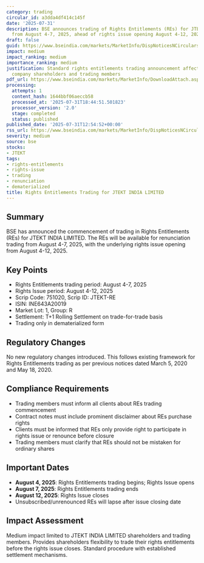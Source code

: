 ```yaml
---
category: trading
circular_id: a3dda4df414c145f
date: '2025-07-31'
description: BSE announces trading of Rights Entitlements (REs) for JTEKT INDIA LIMITED
  from August 4-7, 2025, ahead of rights issue opening August 4-12, 2025.
draft: false
guid: https://www.bseindia.com/markets/MarketInfo/DispNoticesNCirculars.aspx?Noticeid={6486C571-9C7B-4CB3-A39B-9C353EFF6A33}&noticeno=20250731-20&dt=07/31/2025&icount=20&totcount=60&flag=0
impact: medium
impact_ranking: medium
importance_ranking: medium
justification: Standard rights entitlements trading announcement affecting specific
  company shareholders and trading members
pdf_url: https://www.bseindia.com/markets/MarketInfo/DownloadAttach.aspx?id=20250731-20&attachedId=
processing:
  attempts: 1
  content_hash: 1644bbf06aeccb58
  processed_at: '2025-07-31T18:44:51.501823'
  processor_version: '2.0'
  stage: completed
  status: published
published_date: '2025-07-31T12:54:52+00:00'
rss_url: https://www.bseindia.com/markets/MarketInfo/DispNoticesNCirculars.aspx?Noticeid={6486C571-9C7B-4CB3-A39B-9C353EFF6A33}&noticeno=20250731-20&dt=07/31/2025&icount=20&totcount=60&flag=0
severity: medium
source: bse
stocks:
- JTEKT
tags:
- rights-entitlements
- rights-issue
- trading
- renunciation
- dematerialized
title: Rights Entitlements Trading for JTEKT INDIA LIMITED
---
```


## Summary

BSE has announced the commencement of trading in Rights Entitlements (REs) for JTEKT INDIA LIMITED. The REs will be available for renunciation trading from August 4-7, 2025, with the underlying rights issue opening from August 4-12, 2025.

## Key Points

- Rights Entitlements trading period: August 4-7, 2025
- Rights Issue period: August 4-12, 2025
- Scrip Code: 751020, Scrip ID: JTEKT-RE
- ISIN: INE643A20019
- Market Lot: 1, Group: R
- Settlement: T+1 Rolling Settlement on trade-for-trade basis
- Trading only in dematerialized form

## Regulatory Changes

No new regulatory changes introduced. This follows existing framework for Rights Entitlements trading as per previous notices dated March 5, 2020 and May 18, 2020.

## Compliance Requirements

- Trading members must inform all clients about REs trading commencement
- Contract notes must include prominent disclaimer about REs purchase rights
- Clients must be informed that REs only provide right to participate in rights issue or renounce before closure
- Trading members must clarify that REs should not be mistaken for ordinary shares

## Important Dates

- **August 4, 2025**: Rights Entitlements trading begins; Rights Issue opens
- **August 7, 2025**: Rights Entitlements trading ends
- **August 12, 2025**: Rights Issue closes
- Unsubscribed/unrenounced REs will lapse after issue closing date

## Impact Assessment

Medium impact limited to JTEKT INDIA LIMITED shareholders and trading members. Provides shareholders flexibility to trade their rights entitlements before the rights issue closes. Standard procedure with established settlement mechanisms.